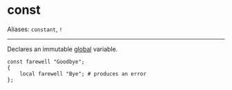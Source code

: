 # const

Aliases: `constant`, `!`

---

Declares an immutable [global](global) variable.

    const farewell "Goodbye";
    {
        local farewell "Bye"; # produces an error
    };
